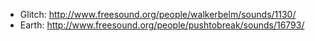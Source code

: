 * Glitch: http://www.freesound.org/people/walkerbelm/sounds/1130/
* Earth: http://www.freesound.org/people/pushtobreak/sounds/16793/
